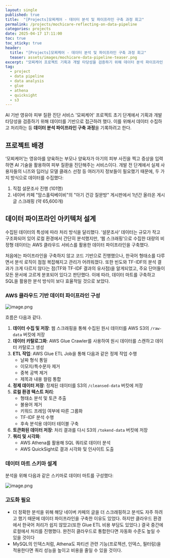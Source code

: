 ```yaml
---
layout: single
published: true
title:  "[Projects]모찌케어 - 데이터 분석 및 파이프라인 구축 과정 회고"
permalink: /projects/mochicare-reflecting-on-data-pipeline
categories: projects
date: 2025-04-17 17:11:00
toc: true
toc_sticky: true
header:
  title: "[Projects]모찌케어 - 데이터 분석 및 파이프라인 구축 과정 회고"
  teaser: assets/images/mochicare-data-pipeline-teaser.png
excerpt: "모찌케어 프로젝트 기획과 개발 타당성을 검증하기 위해 데이터 분석 파이프라인 구축 과정을 기록합니다"
tag:   
  - project
  - data pipeline
  - data analysis
  - glue
  - athena
  - quicksight
  - s3
---
```


AI 기반 영유아 피부 질환 진단 서비스 '모찌케어' 프로젝트 초기 단계에서 기획과 개발 타당성을 검증하기 위해 데이터를 기반으로 접근하려 했다. 이를 위해서 데이터 수집하고 처리하는 등 **데이터 분석 파이프라인 구축 과정**을 기록하려고 한다.

## 프로젝트 배경

‘모찌케어’는 영유아를 양육하는 부모나 양육자가 아기의 피부 사진을 찍고 증상을 입력하면 AI 기술을 활용하여 피부 질환을 진단해주는 서비스이다. 개발 전 단계에서 실제 사용자들의 니즈와 딥러닝 모델 클래스 선정 등 여러가지 정보들이 필요했기 때문에, 두 가지 방식으로 데이터를 수집했다:

1. 직접 설문조사 진행 (101명)
2. 네이버 카페 "맘스홀릭베이비"의 "아기 건강 질문방" 게시판에서 1년간 올라온 게시글 스크래핑 (약 65,600개)

## 데이터 파이프라인 아키텍처 설계

수집된 데이터의 특성에 따라 처리 방식을 달리했다. ‘설문조사‘ 데이터는 규모가 작고 구조화되어 있어 로컬 환경에서 간단히 분석했지만, ‘웹 스크래핑‘으로 수집한 대량의 비정형 데이터는 AWS 클라우드 서비스를 활용한 데이터 파이프라인을 구축했다.

처음에는 파이프라인을 구축하지 않고 코드 기반으로 진행했으나, 한국어 형태소를 다루면서 분석 로직이 점점 복잡해지고 관리가 어려워졌다. 또한 빈도와 TF-IDF의 분석 결과가 크게 다르지 않다는 점(TF와 TF-IDF 결과의 유사점)을 알게되었고, 주요 단어들이 모든 문서에 고르게 분포되어 있다고 판단했다. 이에 따라, 데이터 마트를 구축하고 SQL을 활용한 분석 방식이 보다 효율적일 것으로 보았다.

### AWS 클라우드 기반 데이터 파이프라인 구성

![image.png](https://github.com/user-attachments/assets/7422a3bb-afb4-44dc-a27a-e0b44c208d75)

흐름은 다음과 같다.

1. **데이터 수집 및 저장**: 웹 스크래핑을 통해 수집된 원시 데이터를 AWS S3의 `/raw-data` 버킷에 저장
2. **데이터 카탈로그화**: AWS Glue Crawler를 사용하여 원시 데이터를 스캔하고 데이터 카탈로그 생성
3. **ETL 작업**: AWS Glue ETL Job을 통해 다음과 같은 정제 작업 수행
    - 날짜 형식 통일
    - 이모지/특수문자 제거
    - 중복 공백 제거
    - 제목과 내용 컬럼 통합
4. **정제 데이터 저장**: 정제된 데이터를 S3의 `/cleansed-data` 버킷에 저장
5. **로컬 환경 텍스트 처리**:
    - 형태소 분석 및 토큰 추출
    - 불용어 제거
    - 키워드 프레임 여부에 따른 그룹화
    - TF-IDF 분석 수행
    - 후속 분석용 데이터 테이블 구축
6. **토큰화된 데이터 저장**: 처리 결과를 다시 S3의 `/tokend-data` 버킷에 저장
7. **쿼리 및 시각화**:
    - AWS Athena를 활용해 SQL 쿼리로 데이터 분석
    - AWS QuickSight로 결과 시각화 및 인사이트 도출

### 데이터 마트 스키마 설계

분석을 위해 다음과 같은 스키마로 데이터 마트를 구성했다:

![image.png](https://github.com/user-attachments/assets/68d42af6-ea55-4c89-8fe9-42096c70b81b)

### **고도화 필요**

- 더 정확한 분석을 위해 해당 네이버 카페의 글을 더 스크래핑하고 분석도 자주 하려고 했기 때문에 데이터 파이프라인을 구축한 이유도 있었다. 하지만 클라우드 환경에서 한국어 처리가 쉽지 않았고(또한 Glue ETL 비용 부담도 있었다.) 결국 중간에 로컬에서 처리를 진행했다. 완전히 클라우드로 통합한다면 자동화 수준도 높일 수 있을 것이다
- MySQL의 인덱스처럼, Athena도 파티션 관련 기능(프로젝션, 인덱스, 필터링)을 적용한다면 쿼리 성능을 높이고 비용을 줄일 수 있을 것이다.
